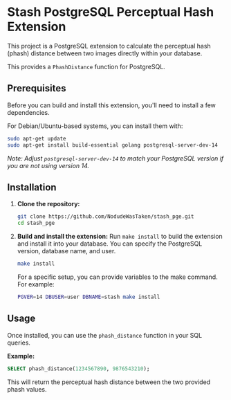 # Stash PostgreSQL Perceptual Hash Extension

This project is a PostgreSQL extension to calculate the perceptual hash (phash) distance between two images directly within your database.

This provides a `PhashDistance` function for PostgreSQL.

## Prerequisites

Before you can build and install this extension, you'll need to install a few dependencies.

For Debian/Ubuntu-based systems, you can install them with:
```bash
sudo apt-get update
sudo apt-get install build-essential golang postgresql-server-dev-14
```
*Note: Adjust `postgresql-server-dev-14` to match your PostgreSQL version if you are not using version 14.*

## Installation

1.  **Clone the repository:**
    ```bash
    git clone https://github.com/NodudeWasTaken/stash_pge.git
    cd stash_pge
    ```

2.  **Build and install the extension:**
    Run `make install` to build the extension and install it into your database. You can specify the PostgreSQL version, database name, and user.

    ```bash
    make install
    ```

    For a specific setup, you can provide variables to the make command. For example:
    ```bash
    PGVER=14 DBUSER=user DBNAME=stash make install
    ```

## Usage

Once installed, you can use the `phash_distance` function in your SQL queries.

**Example:**
```sql
SELECT phash_distance(1234567890, 9876543210);
```
This will return the perceptual hash distance between the two provided phash values.
